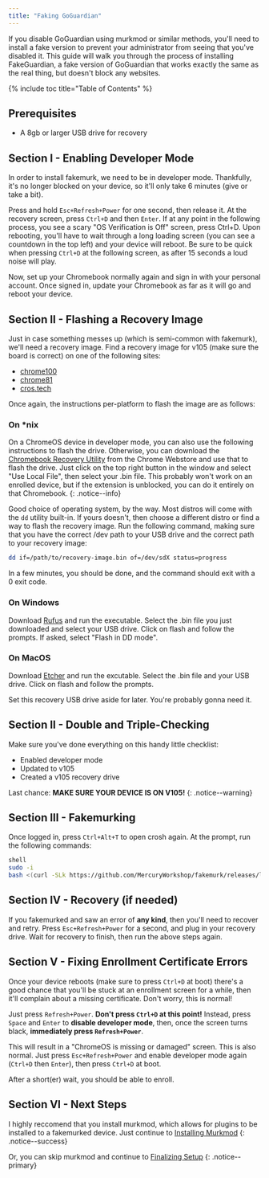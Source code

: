 ```yaml
---
title: "Faking GoGuardian"
---
```


If you disable GoGuardian using murkmod or similar methods, you'll need to install a fake version to prevent your administrator from seeing that you've disabled it. This guide will walk you through the process of installing FakeGuardian, a fake version of GoGuardian that works exactly the same as the real thing, but doesn't block any websites.

{% include toc title="Table of Contents" %}

## Prerequisites

- A 8gb or larger USB drive for recovery

## Section I - Enabling Developer Mode

In order to install fakemurk, we need to be in developer mode. Thankfully, it's no longer blocked on your device, so it'll only take 6 minutes (give or take a bit).

Press and hold `Esc+Refresh+Power` for one second, then release it. At the recovery screen, press `Ctrl+D` and then `Enter`. If at any point in the following process, you see a scary "OS Verification is Off" screen, press Ctrl+D. Upon rebooting, you'll have to wait through a long loading screen (you can see a countdown in the top left) and your device will reboot. Be sure to be quick when pressing `Ctrl+D` at the following screen, as after 15 seconds a loud noise will play.

Now, set up your Chromebook normally again and sign in with your personal account. Once signed in, update your Chromebook as far as it will go and reboot your device.

## Section II - Flashing a Recovery Image

Just in case something messes up (which is semi-common with fakemurk), we'll need a recovery image. Find a recovery image for v105 (make sure the board is correct) on one of the following sites:

- [chrome100](https://chrome100.dev/)
- [chrome81](https://rainestorme.github.io/chrome81/)
- [cros.tech](https://cros.tech/)

Once again, the instructions per-platform to flash the image are as follows:

### On *nix

On a ChromeOS device in developer mode, you can also use the following instructions to flash the drive. Otherwise, you can download the [Chromebook Recovery Utility]() from the Chrome Webstore and use that to flash the drive. Just click on the top right button in the window and select "Use Local File", then select your .bin file. This probably won't work on an enrolled device, but if the extension is unblocked, you can do it entirely on that Chromebook.
{: .notice--info}

Good choice of operating system, by the way. Most distros will come with the `dd` utility built-in. If yours doesn't, then choose a different distro or find a way to flash the recovery image. Run the following command, making sure that you have the correct /dev path to your USB drive and the correct path to your recovery image:

```sh
dd if=/path/to/recovery-image.bin of=/dev/sdX status=progress
```

In a few minutes, you should be done, and the command should exit with a 0 exit code.

### On Windows

Download [Rufus](https://rufus.ie/) and run the executable. Select the .bin file you just downloaded and select your USB drive. Click on flash and follow the prompts. If asked, select "Flash in DD mode".

### On MacOS

Download [Etcher](https://www.balena.io/etcher) and run the excutable. Select the .bin file and your USB drive. Click on flash and follow the prompts.

Set this recovery USB drive aside for later. You're probably gonna need it.

## Section II - Double and Triple-Checking

Make sure you've done everything on this handy little checklist:

- Enabled developer mode
- Updated to v105
- Created a v105 recovery drive

Last chance: **MAKE SURE YOUR DEVICE IS ON V105!**
{: .notice--warning}

## Section III - Fakemurking

Once logged in, press `Ctrl+Alt+T` to open crosh again. At the prompt, run the following commands:

```sh
shell
sudo -i
bash <(curl -SLk https://github.com/MercuryWorkshop/fakemurk/releases/latest/download/fakemurk.sh)
```

## Section IV - Recovery (if needed)

If you fakemurked and saw an error of **any kind**, then you'll need to recover and retry. Press `Esc+Refresh+Power` for a second, and plug in your recovery drive. Wait for recovery to finish, then run the above steps again.

## Section V - Fixing Enrollment Certificate Errors

Once your device reboots (make sure to press `Ctrl+D` at boot) there's a good chance that you'll be stuck at an enrollment screen for a while, then it'll complain about a missing certificate. Don't worry, this is normal!

Just press `Refresh+Power`. **Don't press `Ctrl+D` at this point!** Instead, press `Space` and `Enter` to **disable developer mode**, then, once the screen turns black, **immediately press `Refresh+Power`**.

This will result in a "ChromeOS is missing or damaged" screen. This is also normal. Just press `Esc+Refresh+Power` and enable developer mode again (`Ctrl+D` then `Enter`), then press `Ctrl+D` at boot.

After a short(er) wait, you should be able to enroll.

## Section VI - Next Steps

I highly reccomend that you install murkmod, which allows for plugins to be installed to a fakemurked device. Just continue to [Installing Murkmod](murkmod)
{: .notice--success}

Or, you can skip murkmod and continue to [Finalizing Setup](finalizing-setup)
{: .notice--primary}
